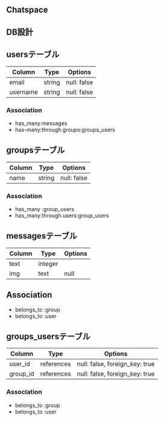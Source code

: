 ## Chatspace
## DB設計

## usersテーブル

|Column|Type|Options|
|------|----|-------|
|email|string|null: false|
|username|string|null: false|

### Association

- has_many:messages
- has-many:through.groups:groups_users

## groupsテーブル

|Column|Type|Options|
|------|----|-------|
|name|string|null: false|
### Association

- has_many :group_users
- has_many:through.users:group_users

## messagesテーブル

|Column|Type|Options|
|------|----|-------|
|text|integer| |
|img|text|null |

## Association

- belongs_to :group
- belongs_to :user

## groups_usersテーブル

|Column|Type|Options|
|------|----|-------|
|user_id|references|null: false, foreign_key: true|
|group_id|references|null: false, foreign_key: true|

### Association

- belongs_to :group
- belongs_to :user
